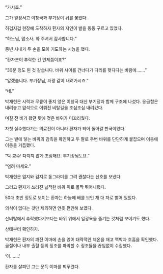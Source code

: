 “가시죠.”

그가 앞장서고 이창국과 부기장이 뒤를 쫓았다.

허겁지겁 현장에 도착하자 환자의 지인이 발을 동동 구르고 있었다.

“하느님, 맙소사. 와 주셔서 감사합니다.”

중년 사내가 두 손을 모아 기도하는 시늉을 했다.

“환자분이 추락한 건 언제쯤이죠?”

“30분 정도 된 것 같습니다. 바위 사이를 건너다가 다리를 헛디디는 바람에…….”

“알겠습니다. 부기장님, 저랑 같이 내려가시죠.”

“네.”

박재현은 시력과 무릎이 좋지 않은 이창국 대신 부기장과 함께 구조에 나섰다. 응급함은 내려놓고 암석으로 이뤄진 비탈길을 조심조심 내려갔다.

며칠 전 비가 왔던 탓에 젖은 바위가 미끄러웠다.

자칫 실수했다가는 의료진이 아니라 환자가 되어 돌아갈 판국이었다.

그는 발에 닿는 바위의 감촉을 확인하고 두 팔로 주변 바위를 단단하게 붙잡으며 이동에 이동을 거듭했다.

“박 교수! 다치지 않게 조심해요. 부기장님도요.”

“염려 마세요.”

박재현은 엄지와 검지로 동그라미를 그려 괜찮다는 신호를 보냈다.

그리고 환자가 쓰러진 넓적한 바위 위로 폴짝 뛰어내렸다.

50대 초반 정도로 보이는 환자는 하늘에 배를 보인 채 대 자로 뻗어 있었다.

의식이 없다는 것만 제외하면 언뜻 편안해 보였다.

산비탈에서 추락했다기보다는 바위 위에서 일광욕을 즐기는 것처럼 보이기도 했다.

상태부터 확인하자.

박재현은 환자의 깨진 이마에 손을 얹어 대략적인 체온을 재고 맥박과 호흡을 확인했다. 골절이나 내부 출혈 등의 징조를 파악할 수 징조들을 끊임없이 수집했다.

‘아…….’

환자를 살피던 그는 문득 이마를 찌푸렸다.